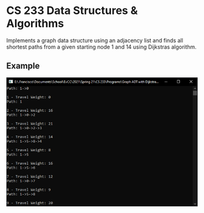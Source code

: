 # CS 233 Data Structures & Algorithms
Implements a graph data structure using an adjacency list and finds all shortest paths from a given starting node 1 and 14 using Dijkstras algorithm. 

## Example 
![Example Output](Graph.PNG)
